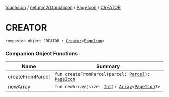 [touchicon](../../../index.md) / [net.mm2d.touchicon](../../index.md) / [PageIcon](../index.md) / [CREATOR](./index.md)

# CREATOR

`companion object CREATOR : `[`Creator`](https://developer.android.com/reference/android/os/Parcelable/Creator.html)`<`[`PageIcon`](../index.md)`>`

### Companion Object Functions

| Name | Summary |
|---|---|
| [createFromParcel](create-from-parcel.md) | `fun createFromParcel(parcel: `[`Parcel`](https://developer.android.com/reference/android/os/Parcel.html)`): `[`PageIcon`](../index.md) |
| [newArray](new-array.md) | `fun newArray(size: `[`Int`](https://kotlinlang.org/api/latest/jvm/stdlib/kotlin/-int/index.html)`): `[`Array`](https://kotlinlang.org/api/latest/jvm/stdlib/kotlin/-array/index.html)`<`[`PageIcon`](../index.md)`?>` |
